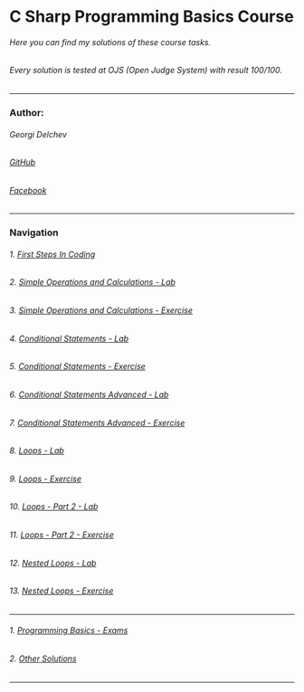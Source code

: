 # C Sharp Programming Basics Course
###### *Here you can find my solutions of these course tasks.*
###### *Every solution is tested at OJS (Open Judge System) with result 100/100.*
------------
### Author:
###### Georgi Delchev 

###### [GitHub](https://github.com/georgidelchev)
###### [Facebook](https://www.facebook.com/georgi.d99/)
------------
### Navigation

###### 1. [First Steps In Coding](https://github.com/georgidelchev/CSharp-Programming-Basics-Tasks/tree/master/01%20-%20%5BFirst%20Steps%20In%20Coding%5D)
###### 2. [Simple Operations and Calculations - Lab](https://github.com/georgidelchev/CSharp-Programming-Basics-Tasks/tree/master/02%20-%20%5BSimple%20Operations%20and%20Calculations%20-%20Lab%5D)
###### 3. [Simple Operations and Calculations - Exercise]()
###### 4. [Conditional Statements - Lab]()
###### 5. [Conditional Statements - Exercise]()
###### 6. [Conditional Statements Advanced - Lab]()
###### 7. [Conditional Statements Advanced - Exercise]()
###### 8. [Loops - Lab]()
###### 9. [Loops - Exercise]()
###### 10. [Loops - Part 2 - Lab]()
###### 11. [Loops - Part 2 - Exercise]()
###### 12. [Nested Loops - Lab]()
###### 13. [Nested Loops - Exercise]()

------------
###### 1. [Programming Basics - Exams]()
###### 2. [Other Solutions]()
------------
